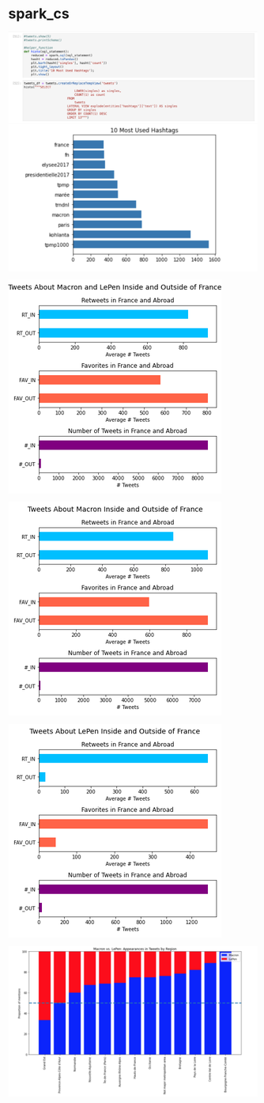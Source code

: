 # spark_cs


![](helper.png)
![](hashtags.png)


![](Macron+LePen.png)


![](Macron.png)


![](LePen.png)

![](By_region_plot.png)
